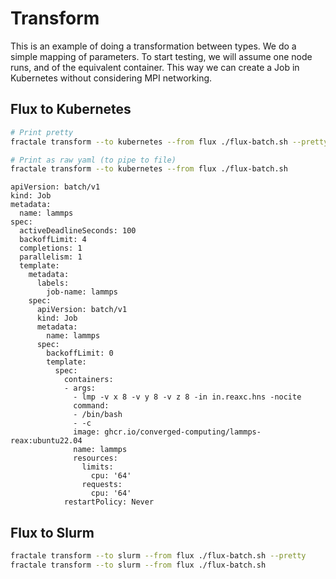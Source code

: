 # Transform

This is an example of doing a transformation between types. We do a simple mapping of parameters.
To start testing, we will assume one node runs, and of the equivalent container. This way we can create a Job in Kubernetes without considering MPI networking.

## Flux to Kubernetes

```bash
# Print pretty
fractale transform --to kubernetes --from flux ./flux-batch.sh --pretty

# Print as raw yaml (to pipe to file)
fractale transform --to kubernetes --from flux ./flux-batch.sh
```
```console
apiVersion: batch/v1
kind: Job
metadata:
  name: lammps
spec:
  activeDeadlineSeconds: 100
  backoffLimit: 4
  completions: 1
  parallelism: 1
  template:
    metadata:
      labels:
        job-name: lammps
    spec:
      apiVersion: batch/v1
      kind: Job
      metadata:
        name: lammps
      spec:
        backoffLimit: 0
        template:
          spec:
            containers:
            - args:
              - lmp -v x 8 -v y 8 -v z 8 -in in.reaxc.hns -nocite
              command:
              - /bin/bash
              - -c
              image: ghcr.io/converged-computing/lammps-reax:ubuntu22.04
              name: lammps
              resources:
                limits:
                  cpu: '64'
                requests:
                  cpu: '64'
            restartPolicy: Never
```

## Flux to Slurm

```bash
fractale transform --to slurm --from flux ./flux-batch.sh --pretty
fractale transform --to slurm --from flux ./flux-batch.sh
```
